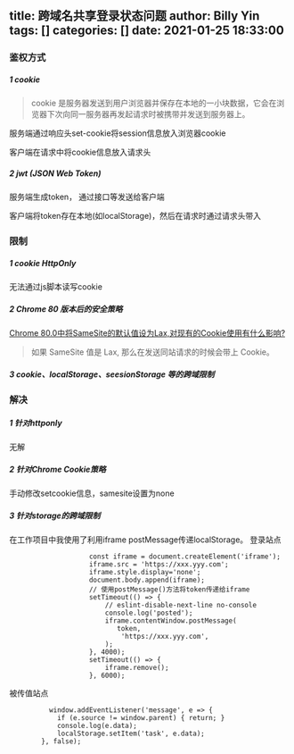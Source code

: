 title: 跨域名共享登录状态问题
author: Billy Yin
tags: []
categories: []
date: 2021-01-25 18:33:00
---
### 鉴权方式
##### 1 cookie
> cookie 是服务器发送到用户浏览器并保存在本地的一小块数据，它会在浏览器下次向同一服务器再发起请求时被携带并发送到服务器上。

服务端通过响应头set-cookie将session信息放入浏览器cookie

客户端在请求中将cookie信息放入请求头

##### 2 jwt (JSON Web Token)

服务端生成token， 通过接口等发送给客户端

客户端将token存在本地(如localStorage)，然后在请求时通过请求头带入


### 限制
##### 1 cookie HttpOnly
无法通过js脚本读写cookie 
##### 2 Chrome 80 版本后的安全策略
[Chrome 80.0中将SameSite的默认值设为Lax,对现有的Cookie使用有什么影响?](https://www.zhihu.com/question/373011996)
>如果 SameSite 值是 Lax, 那么在发送同站请求的时候会带上 Cookie。

##### 3 cookie、localStorage、seesionStorage 等的跨域限制

### 解决
##### 1 针对httponly
无解
##### 2 针对Chrome Cookie策略
手动修改setcookie信息，samesite设置为none
##### 3 针对storage的跨域限制
在工作项目中我使用了利用iframe postMessage传递localStorage。
登录站点
```
                    const iframe = document.createElement('iframe');
                    iframe.src = 'https://xxx.yyy.com';
                    iframe.style.display='none';
                    document.body.append(iframe);
                    // 使用postMessage()方法将token传递给iframe
                    setTimeout(() => {
                        // eslint-disable-next-line no-console
                        console.log('posted');
                        iframe.contentWindow.postMessage(
                           token,
                            'https://xxx.yyy.com',
                        );
                    }, 4000);
                    setTimeout(() => {
                        iframe.remove();
                    }, 6000);
```
被传值站点
```
          window.addEventListener('message', e => {
            if (e.source != window.parent) { return; }
            console.log(e.data);
            localStorage.setItem('task', e.data);
        }, false);
```
